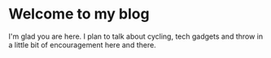 # Welcome to my blog

I'm glad you are here. I plan to talk about cycling, tech gadgets and throw in a little bit of encouragement here and there.
